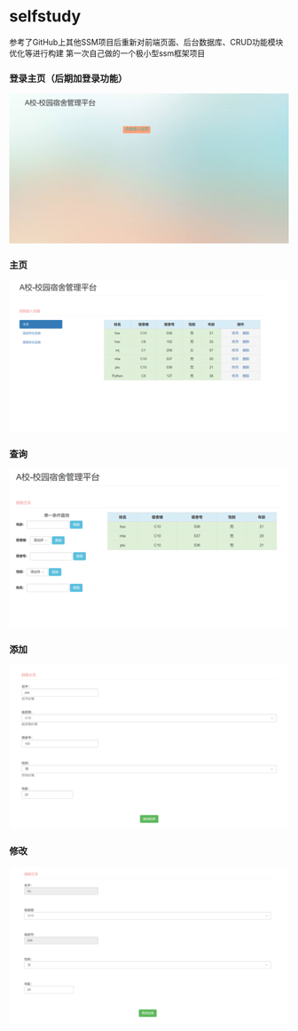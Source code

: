 # selfstudy
参考了GitHub上其他SSM项目后重新对前端页面、后台数据库、CRUD功能模块优化等进行构建
第一次自己做的一个极小型ssm框架项目

### 登录主页（后期加登录功能）
![shot5](https://github.com/Pangxiaox/selfstudy/blob/master/src/screenshot/shot5.PNG)  
### 主页
![shot1](https://github.com/Pangxiaox/selfstudy/blob/master/src/screenshot/shot1.PNG)  
### 查询
![shot2](https://github.com/Pangxiaox/selfstudy/blob/master/src/screenshot/shot2.PNG)  
### 添加
![shot3](https://github.com/Pangxiaox/selfstudy/blob/master/src/screenshot/shot3.PNG)  
### 修改
![shot4](https://github.com/Pangxiaox/selfstudy/blob/master/src/screenshot/shot4.PNG)  
